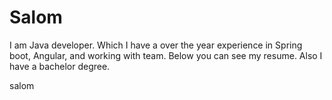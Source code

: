 <script src="https://unpkg.com/launchdarkly-js-client-sdk@2.18.1/dist/ldclient.min.js"></script>

<h1>Salom </h1>
I am Java developer. Which I have a over the year experience in Spring boot, Angular, and working with team.
Below you can see my resume. Also I have a bachelor degree.

<script> var clientId = "636b3d02c8bade0bcd299b3a"; var flagName = "new-preview"; var user = { anonymous: true }; var ldclient = window.LDClient.initialize(clientId, user); ldclient.on("ready", function() { document.getElementById("preview").style.display = ldclient.variation(flagName, false) ? "block":"none"; }); ldclient.on("change:" + flagName, function(newVal, prevVal) { document.getElementById("preview").style.display = newVal ? "block":"none"; }); </script>
salom
